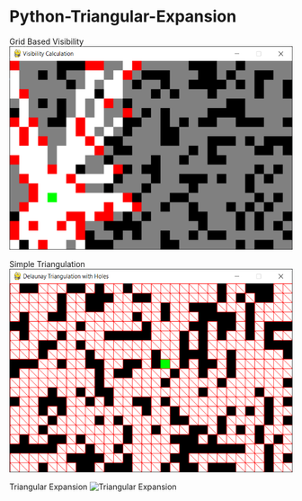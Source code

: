 # Python-Triangular-Expansion
Grid Based Visibility
![Grid Based Visibility](https://github.com/SaxonRah/Python-Triangular-Expansion/blob/main/gridbased.png)

Simple Triangulation
![Simple Triangulation](https://github.com/SaxonRah/Python-Triangular-Expansion/blob/main/simple_triangulation.png)

Triangular Expansion
![Triangular Expansion](https://github.com/SaxonRah/Python-Triangular-Expansion/blob/main/triangular_expansion.png)
